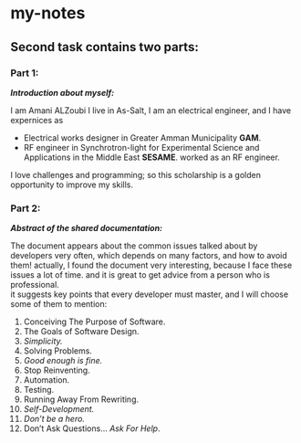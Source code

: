 # my-notes
## Second task contains two parts:
### **Part 1:**
**_Introduction about myself:_**

I am Amani ALZoubi
I live in As-Salt, I am an electrical engineer, and I have expernices as 
* Electrical works designer in Greater Amman Municipality **GAM**.
* RF engineer in Synchrotron-light for Experimental Science and Applications in the Middle East **SESAME**.
worked as an RF engineer.

I love challenges and programming; so this scholarship is a golden opportunity to improve my skills.
### **Part 2:**
**_Abstract of the shared documentation:_**


The document appears about the common issues talked about by developers very often, which depends on many factors, and how to avoid them!
actually, I found the document very interesting, because I face these issues a lot of time. and it is great to get advice from a person who is professional.  
it suggests key points that every developer must master, and I will choose some of them to mention:
1. Conceiving The Purpose of Software.
2. The Goals of Software Design.
3. _Simplicity._
4. Solving Problems.
5. _Good enough is fine._
6. Stop Reinventing.
7. Automation.
8. Testing.
9. Running Away From Rewriting.
10. _Self-Development._
11. _Don’t be a hero._
12. Don’t Ask Questions… _Ask For Help_.
